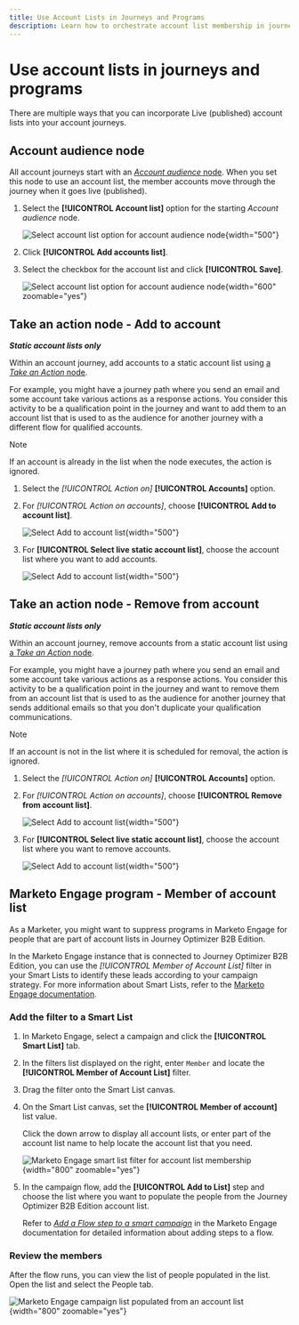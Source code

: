 ```yaml
---
title: Use Account Lists in Journeys and Programs
description: Learn how to orchestrate account list membership in journeys and filter Marketo Engage Smart Lists based on account list membership.
---
```

# Use account lists in journeys and programs

There are multiple ways that you can incorporate Live (published) account lists into your account journeys.

## Account audience node

All account journeys start with an [_Account audience_ node](../journeys/account-audience-nodes.md). When you set this node to use an account list, the member accounts move through the journey when it goes live (published).

1. Select the **[!UICONTROL Account list]** option for the starting _Account audience_ node.

   ![Select account list option for account audience node](../journeys/assets/node-audience-account-list.png){width="500"}

1. Click **[!UICONTROL Add accounts list]**.

1. Select the checkbox for the account list and click **[!UICONTROL Save]**.

   ![Select account list option for account audience node](../journeys/assets/node-audience-account-list-select-dialog.png){width="600" zoomable="yes"}

## Take an action node - Add to account

**_Static account lists only_**

Within an account journey, add accounts to a static account list using [a _Take an Action_ node](../journeys/action-nodes.md).

For example, you might have a journey path where you send an email and some account take various actions as a response actions. You consider this activity to be a qualification point in the journey and want to add them to an account list that is used to as the audience for another journey with a different flow for qualified accounts.

>[!NOTE]
>
>If an account is already in the list when the node executes, the action is ignored.

1. Select the _[!UICONTROL Action on]_ **[!UICONTROL Accounts]** option.

1. For _[!UICONTROL Action on accounts]_, choose **[!UICONTROL Add to account list]**.

   ![Select Add to account list](../journeys/assets/node-action-account-add-to-account-list.png){width="500"}

1. For **[!UICONTROL Select live static account list]**, choose the account list where you want to add accounts.

   ![Select Add to account list](../journeys/assets/node-action-account-add-to-account-list-select.png){width="500"}

## Take an action node - Remove from account

**_Static account lists only_**

Within an account journey, remove accounts from a static account list using [a _Take an Action_ node](../journeys/action-nodes.md).

For example, you might have a journey path where you send an email and some account take various actions as a response actions. You consider this activity to be a qualification point in the journey and want to remove them from an account list that is used to as the audience for another journey that sends additional emails so that you don't duplicate your qualification communications.

>[!NOTE]
>
>If an account is not in the list where it is scheduled for removal, the action is ignored.

1. Select the _[!UICONTROL Action on]_ **[!UICONTROL Accounts]** option.

1. For _[!UICONTROL Action on accounts]_, choose **[!UICONTROL Remove from account list]**.

   ![Select Add to account list](../journeys/assets/node-action-account-remove-from-account-list.png){width="500"}

1. For **[!UICONTROL Select live static account list]**, choose the account list where you want to remove accounts.

   ![Select Add to account list](../journeys/assets/node-action-account-remove-from-account-list-select.png){width="500"}

## Marketo Engage program - Member of account list

As a Marketer, you might want to suppress programs in Marketo Engage for people that are part of account lists in Journey Optimizer B2B Edition.

In the Marketo Engage instance that is connected to Journey Optimizer B2B Edition, you can use the _[!UICONTROL Member of Account List]_ filter in your Smart Lists to identify these leads according to your campaign strategy. For more information about Smart Lists, refer to the [Marketo Engage documentation](https://experienceleague.adobe.com/en/docs/marketo/using/product-docs/core-marketo-concepts/smart-lists-and-static-lists/understanding-smart-lists).

### Add the filter to a Smart List

1. In Marketo Engage, select a campaign and click the **[!UICONTROL Smart List]** tab.

1. In the filters list displayed on the right, enter `Member` and locate the **[!UICONTROL Member of Account List]** filter.

1. Drag the filter onto the Smart List canvas.

1. On the Smart List canvas, set the **[!UICONTROL Member of account]** list value.

   Click the down arrow to display all account lists, or enter part of the account list name to help locate the account list that you need.

   ![Marketo Engage smart list filter for account list membership](./assets/account-lists-marketo-engage-smart-list.png){width="800" zoomable="yes"}

1. In the campaign flow, add the **[!UICONTROL Add to List]** step and choose the list where you want to populate the people from the Journey Optimizer B2B Edition account list.

   Refer to _[Add a Flow step to a smart campaign](https://experienceleague.adobe.com/en/docs/marketo/using/product-docs/core-marketo-concepts/smart-campaigns/flow-actions/add-a-flow-step-to-a-smart-campaign)_ in the Marketo Engage documentation for detailed information about adding steps to a flow.

### Review the members

After the flow runs, you can view the list of people populated in the list. Open the list and select the People tab.

![Marketo Engage campaign list populated from an account list](./assets/account-lists-marketo-engage-smart-list-people.png){width="800" zoomable="yes"}

